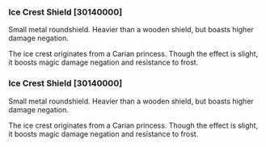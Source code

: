 ### Ice Crest Shield [30140000]

Small metal roundshield. Heavier than a wooden shield, but boasts higher damage negation.

The ice crest originates from a Carian princess. Though the effect is slight, it boosts magic damage negation and resistance to frost.### Ice Crest Shield [30140000]

Small metal roundshield. Heavier than a wooden shield, but boasts higher damage negation.

The ice crest originates from a Carian princess. Though the effect is slight, it boosts magic damage negation and resistance to frost.